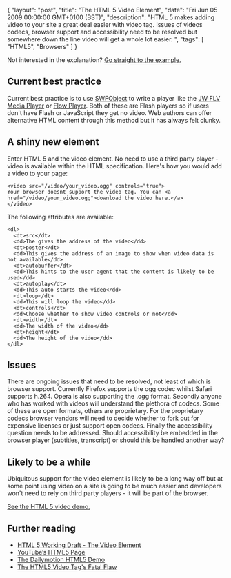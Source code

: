 {
  "layout": "post",
  "title": "The HTML 5 Video Element",
  "date": "Fri Jun 05 2009 00:00:00 GMT+0100 (BST)",
  "description": "HTML 5 makes adding video to your site a great deal easier with video tag. Issues of videos codecs, browser support and accessibility need to be resolved but somewhere down the line video will get a whole lot easier. ",
  "tags": [
    "HTML5",
    "Browsers"
  ]
}

Not interested in the explanation? [Go straight to the example.][1]

## Current best practice

Current best practice is to use [SWFObject][2] to write a player like the [JW FLV Media Player][3] or [Flow Player][4]. Both of these are Flash players so if users don't have Flash or JavaScript they get no video. Web authors can offer alternative HTML content through this method but it has always felt clunky.

## A shiny new element

Enter HTML 5 and the video element. No need to use a third party player - video is available within the HTML specification. Here's how you would add a video to your page: 

    <video src="/video/your_video.ogg" controls="true">
    Your browser doesnt support the video tag. You can <a href="/video/your_video.ogg">download the video here.</a>
    </video>

The following attributes are available:

    <dl>
      <dt>src</dt>
      <dd>The gives the address of the video</dd>
      <dt>poster</dt>
      <dd>This gives the address of an image to show when video data is not available</dd>
      <dt>autobuffer</dt>
      <dd>This hints to the user agent that the content is likely to be used</dd>
      <dt>autoplay</dt>
      <dd>This auto starts the video</dd>
      <dt>loop</dt>
      <dd>This will loop the video</dd>
      <dt>controls</dt>
      <dd>Choose whether to show video controls or not</dd>
      <dt>width</dt>
      <dd>The width of the video</dd>
      <dt>height</dt>
      <dd>The height of the video</dd>
    </dl>


## Issues

There are ongoing issues that need to be resolved, not least of which is browser support. Currently Firefox supports the ogg codec whilst Safari supports h.264. Opera is also supporting the .ogg format. Secondly anyone who has worked with videos will understand the plethora of codecs. Some of these are open formats, others are proprietary. For the proprietary codecs browser vendors will need to decide whether to fork out for expensive licenses or just support open codecs. Finally the accessibility question needs to be addressed. Should accessibility be embedded in the browser player (subtitles, transcript) or should this be handled another way?

## Likely to be a while

Ubiquitous support for the video element is likely to be a long way off but at some point using video on a site is going to be much easier and developers won't need to rely on third party players - it will be part of the browser. 

[See the HTML 5 video demo.][1]

## Further reading

*   [HTML 5 Working Draft - The Video Element][6] 
*   [YouTube’s HTML5 Page][7]
*   [The Dailymotion HTML5 Demo][8] 
*   [The HTML5 Video Tag's Fatal Flaw][9] 

 [1]: http://shapeshed.com/examples/HTML5-video-element/
 [2]: http://blog.deconcept.com/swfobject/
 [3]: http://www.longtailvideo.com/players/jw-flv-player/
 [4]: http://flowplayer.org/
 [5]: /video/your_video.ogg
 [6]: http://www.whatwg.org/specs/web-apps/current-work/#video
 [7]: http://www.youtube.com/html5
 [8]: http://blog.dailymotion.com/2009/05/27/watch-videowithout-flash/
 [9]: http://sandfly.net.nz/blog/2009/05/the-html5-video-tags-fatal-flaw/
